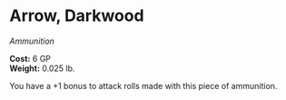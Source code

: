# Arrow, Darkwood
*Ammunition*

**Cost:** 6 GP  
**Weight:** 0.025 lb.

You have a +1 bonus to attack rolls made with this piece of ammunition.
